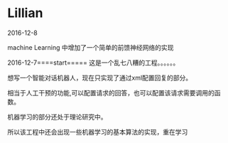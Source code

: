 # Lillian

2016-12-8

machine Learning 中增加了一个简单的前馈神经网络的实现

2016-12-7====start=====
这是一个乱七八糟的工程。。。。。。

想写一个智能对话机器人，现在只实现了通过xml配置回复的部分。

相当于人工干预的功能,可以配置请求的回答，也可以配置该请求需要调用的函数。

机器学习的部分还处于理论研究中。

所以该工程中还会出现一些机器学习的基本算法的实现，重在学习
